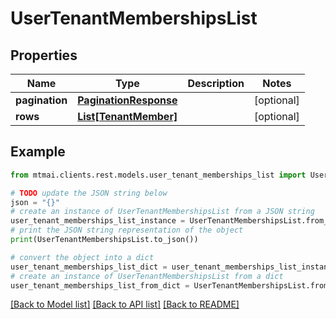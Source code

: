 # UserTenantMembershipsList


## Properties

Name | Type | Description | Notes
------------ | ------------- | ------------- | -------------
**pagination** | [**PaginationResponse**](PaginationResponse.md) |  | [optional] 
**rows** | [**List[TenantMember]**](TenantMember.md) |  | [optional] 

## Example

```python
from mtmai.clients.rest.models.user_tenant_memberships_list import UserTenantMembershipsList

# TODO update the JSON string below
json = "{}"
# create an instance of UserTenantMembershipsList from a JSON string
user_tenant_memberships_list_instance = UserTenantMembershipsList.from_json(json)
# print the JSON string representation of the object
print(UserTenantMembershipsList.to_json())

# convert the object into a dict
user_tenant_memberships_list_dict = user_tenant_memberships_list_instance.to_dict()
# create an instance of UserTenantMembershipsList from a dict
user_tenant_memberships_list_from_dict = UserTenantMembershipsList.from_dict(user_tenant_memberships_list_dict)
```
[[Back to Model list]](../README.md#documentation-for-models) [[Back to API list]](../README.md#documentation-for-api-endpoints) [[Back to README]](../README.md)


